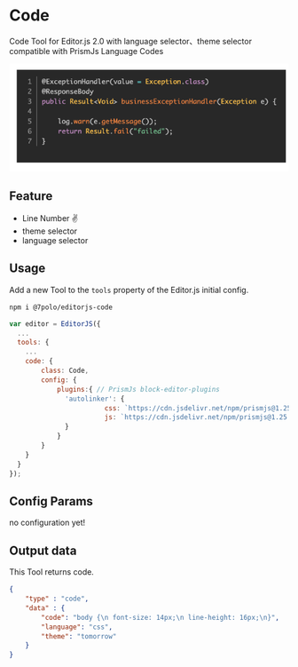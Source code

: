 # Code
Code Tool for Editor.js 2.0 with language selector、theme selector compatible with PrismJs Language Codes

![](./assert/demo.png)

## Feature
- Line Number ✌️
- theme selector
- language selector

## Usage

Add a new Tool to the `tools` property of the Editor.js initial config.

```
npm i @7polo/editorjs-code
```

```javascript
var editor = EditorJS({
  ...
  tools: {
    ...
    code: {
        class: Code,
        config: {
            plugins:{ // PrismJs block-editor-plugins
              'autolinker': {
                        css: `https://cdn.jsdelivr.net/npm/prismjs@1.25.0/plugins/autolinker/prism-autolinker.css`,
                        js: `https://cdn.jsdelivr.net/npm/prismjs@1.25.0/plugins/autolinker/prism-autolinker.min.js`
              }
            }
        }
    }
  }
});
```

## Config Params
no configuration yet!

## Output data

This Tool returns code.

```json
{
    "type" : "code",
    "data" : {
        "code": "body {\n font-size: 14px;\n line-height: 16px;\n}",
        "language": "css",
        "theme": "tomorrow"
    }
}
```


